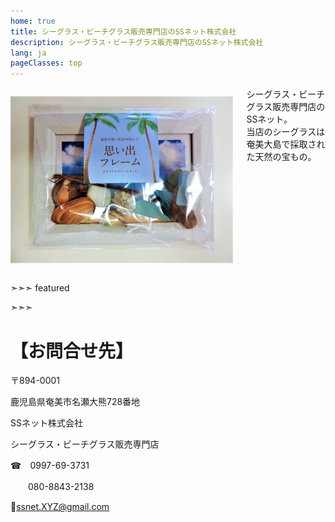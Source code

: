 ```yaml
---
home: true
title: シーグラス・ビーチグラス販売専門店のSSネット株式会社
description: シーグラス・ビーチグラス販売専門店のSSネット株式会社
lang: ja
pageClasses: top
---
```


<div class="banner"><div class="container"><div class="columns"><div class="column is-3">
   
![これはオリジナルフレームキットの１こです！](./sakuseimihon-1.jpg)

</div><div class="column">
シーグラス・ビーチグラス販売専門店のSSネット。<br>
当店のシーグラスは奄美大島で採取された天然の宝もの。
</div></div>
</div></div>

➣➣➣ featured

<!-- アイコン：order, 注文! -->


<!-- アイコン：heart, 案内 -->


<!-- アイコン：info, 作成見本 -->


<!-- アイコン：ssnet, SSネット -->

➣➣➣


<div class="extra"><div class="container">

# 【お問合せ先】

〒894-0001

  鹿児島県奄美市名瀬大熊728番地
  
  SSネット株式会社
  
  シーグラス・ビーチグラス販売専門店
  
  ☎　0997-69-3731
  
  　　080-8843-2138
    
  📧ssnet.XYZ@gmail.com

</div></div>
